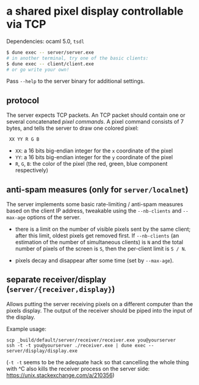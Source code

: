 # a shared pixel display controllable via TCP

Dependencies: ocaml 5.0, `tsdl`

``` sh
$ dune exec -- server/server.exe
# in another terminal, try one of the basic clients:
$ dune exec -- client/client.exe
# or go write your own!
```

Pass `--help` to the server binary for additional settings.

## protocol

The server expects TCP packets. An TCP packet should contain one or several
concatenated *pixel commands*. A pixel command consists of 7 bytes, and tells
the server to draw one colored pixel:

```
 XX YY R G B 
```
- `XX`: a 16 bits big-endian integer for the `x` coordinate of the pixel
- `YY`: a 16 bits big-endian integer for the `y` coordinate of the pixel
- `R`, `G`, `B`: the color of the pixel (the red, green, blue component 
  respectively)

## anti-spam measures (only for `server/localnet`)

The server implements some basic rate-limiting / anti-spam measures based on the
client IP address, tweakable using the `--nb-clients` and `--max-age` options of
the server.

- there is a limit on the number of visible pixels sent by the same client;
  after this limit, oldest pixels get removed first. If `--nb-clients` (an
  estimation of the number of simultaneous clients) is `N` and the total number
  of pixels of the screen is `S`, then the per-client limit is `S / N`.

- pixels decay and disappear after some time (set by `--max-age`).

## separate receiver/display (`server/{receiver,display}`)

Allows putting the server receiving pixels on a different computer than the
pixels display. The output of the receiver should be piped into the input of the
display.

Example usage:
```
scp _build/default/server/receiver/receiver.exe you@yourserver
ssh -t -t you@yourserver ./receiver.exe | dune exec -- server/display/display.exe
```

(`-t -t` seems to be the adequate hack so that cancelling the whole thing with
^C also kills the receiver process on the server side:
https://unix.stackexchange.com/a/210356)
